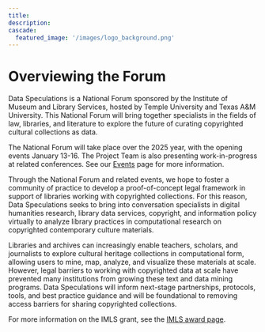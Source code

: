 ```yaml
---
title:
description:
cascade:
  featured_image: '/images/logo_background.png'
---
```


# Overviewing the Forum

Data Speculations is a National Forum sponsored by the Institute of Museum and Library Services, hosted by Temple University and Texas A&M University. This National Forum will bring together specialists in the fields of law, libraries, and literature to explore the future of curating copyrighted cultural collections as data. 

The National Forum will take place over the 2025 year, with the opening events January 13-16. The Project Team is also presenting work-in-progress at related conferences. See our [Events](/events) page for more information.

Through the National Forum and related events, we hope to foster a community of practice to develop a proof-of-concept legal framework in support of libraries working with copyrighted collections. For this reason, Data Speculations seeks to bring into conversation specialists in digital humanities research, library data services, copyright, and information policy virtually to analyze library practices in computational research on copyrighted contemporary culture materials.

Libraries and archives can increasingly enable teachers, scholars, and journalists to explore cultural heritage collections in computational form, allowing users to mine, map, analyze, and visualize these materials at scale. However, legal barriers to working with copyrighted data at scale have prevented many institutions from growing these text and data mining programs. Data Speculations will inform next-stage partnerships, protocols, tools, and best practice guidance and will be foundational to removing access barriers for sharing copyrighted collections.

For more information on the IMLS grant, see the [IMLS award page](https://www.imls.gov/grants/awarded/lg-254864-ols-23).


